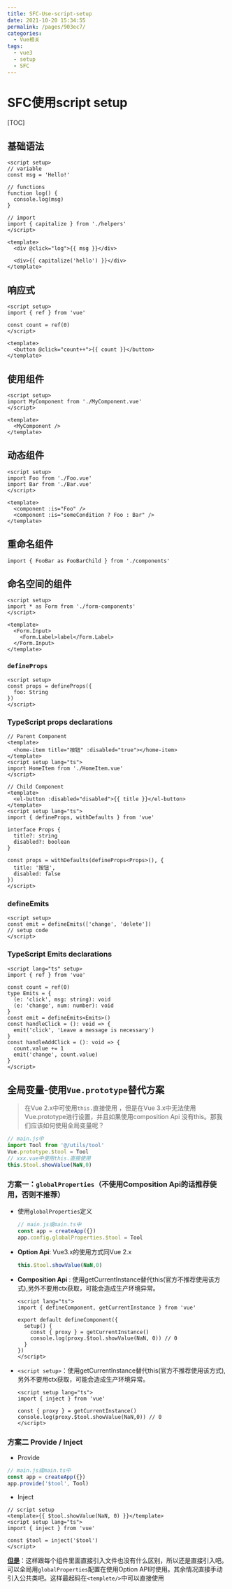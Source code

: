 ```yaml
---
title: SFC-Use-script-setup
date: 2021-10-20 15:34:55
permalink: /pages/903ec7/
categories:
  - Vue相关
tags:
  - vue3
  - setup
  - SFC
---
```

# SFC使用script setup

[TOC]



## 基础语法

```vue
<script setup>
// variable
const msg = 'Hello!'

// functions
function log() {
  console.log(msg)
}

// import 
import { capitalize } from './helpers'
</script>

<template>
  <div @click="log">{{ msg }}</div>

  <div>{{ capitalize('hello') }}</div>
</template>
```

## 响应式

```vue
<script setup>
import { ref } from 'vue'

const count = ref(0)
</script>

<template>
  <button @click="count++">{{ count }}</button>
</template>

```

## 使用组件

```vue
<script setup>
import MyComponent from './MyComponent.vue'
</script>

<template>
  <MyComponent />
</template>
```

## 动态组件

```vue
<script setup>
import Foo from './Foo.vue'
import Bar from './Bar.vue'
</script>

<template>
  <component :is="Foo" />
  <component :is="someCondition ? Foo : Bar" />
</template>
```

## 重命名组件

```vue
import { FooBar as FooBarChild } from './components'
```

## 命名空间的组件

```vue
<script setup>
import * as Form from './form-components'
</script>

<template>
  <Form.Input>
    <Form.Label>label</Form.Label>
  </Form.Input>
</template>
```

### ```defineProps```

```
<script setup>
const props = defineProps({
  foo: String
})
</script>
```

### TypeScript props declarations

```vue
// Parent Component
<template>
  <home-item title="按钮" :disabled="true"></home-item>
</template>
<script setup lang="ts">
import HomeItem from './HomeItem.vue'
</script>
```

```vue
// Child Component
<template>
  <el-button :disabled="disabled">{{ title }}</el-button>
</template>
<script setup lang="ts">
import { defineProps, withDefaults } from 'vue'

interface Props {
  title?: string
  disabled?: boolean
}

const props = withDefaults(defineProps<Props>(), {
  title: '按钮',
  disabled: false
})
</script>
```

### defineEmits

```vue
<script setup>
const emit = defineEmits(['change', 'delete'])
// setup code
</script>
```

### TypeScript Emits declarations

```vue
<script lang="ts" setup>
import { ref } from 'vue'

const count = ref(0)
type Emits = {
  (e: 'click', msg: string): void
  (e: 'change', num: number): void
}
const emit = defineEmits<Emits>()
const handleClick = (): void => {
  emit('click', 'Leave a message is necessary')
}
const handleAddClick = (): void => {
  count.value += 1
  emit('change', count.value)
}
</script>
```





## 全局变量-使用```Vue.prototype```替代方案

> 在Vue 2.x中可使用```this.```直接使用 ，但是在Vue 3.x中无法使用Vue.prototype进行设置，并且如果使用composition Api 没有this。那我们应该如何使用全局变量呢？

```js
// main.js中
import Tool from '@/utils/tool'
Vue.prototype.$tool = Tool
// xxx.vue中使用this.直接使用
this.$tool.showValue(NaN,0)
```



### 方案一：```globalProperties```（不使用Composition Api的话推荐使用，否则不推荐）

* 使用```globalProperties```定义

  ```js
  // main.js或main.ts中
  const app = createApp({})
  app.config.globalProperties.$tool = Tool
  ```
  
* **Option Api**: Vue3.x的使用方式同Vue 2.x

  ```js
  this.$tool.showValue(NaN,0)
  ```

* **Composition Api** : 使用getCurrentInstance替代this(官方不推荐使用该方式),另外不要用ctx获取，可能会造成生产环境异常。

  ```vue
  <script lang="ts">
  import { defineComponent, getCurrentInstance } from 'vue'
  
  export default defineComponent({
    setup() {
      const { proxy } = getCurrentInstance()
      console.log(proxy.$tool.showValue(NaN, 0)) // 0
    }
  })
  </script>
  ```
  
* ```<script setup>```：使用getCurrentInstance替代this(官方不推荐使用该方式),另外不要用ctx获取，可能会造成生产环境异常。

  ```vue
  <script setup lang="ts">
  import { inject } from 'vue'
  
  const { proxy } = getCurrentInstance()
  console.log(proxy.$tool.showValue(NaN,0)) // 0
  </script>
  ```

  

### 方案二  Provide / Inject

* Provide

```js
// main.js或main.ts中
const app = createApp({})
app.provide('$tool', Tool)
```
* Inject

```vue
// script setup
<template>{{ $tool.showValue(NaN, 0) }}</template>
<script setup lang="ts">
import { inject } from 'vue'

const $tool = inject('$tool')
</script>
```

**<u>但是</u>**：这样跟每个组件里面直接引入文件也没有什么区别，所以还是直接引入吧。可以全局用```globalProperties```配置在使用Option API时使用。其余情况直接手动引入公共类吧。这样最起码在```<templete/>```中可以直接使用
